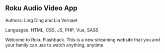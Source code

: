 <h2>Roku Audio Video App</h2>

Authors: Ling Ding and Lia Vernaet

Languages: HTML, CSS, JS, PHP, Vue, SASS

Welcome to Roku Flashback. This is a new streaming website that you and your family can use to watch anything, anytime. 
